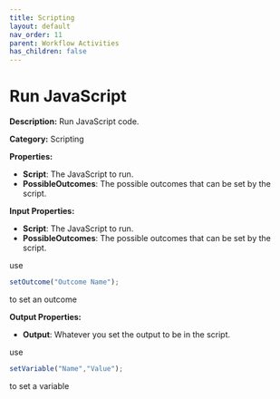 ```yaml
---
title: Scripting
layout: default
nav_order: 11
parent: Workflow Activities
has_children: false
---
```


# Run JavaScript

**Description:** Run JavaScript code.

**Category:** Scripting

**Properties:**
- **Script**: The JavaScript to run.
- **PossibleOutcomes**: The possible outcomes that can be set by the script.

**Input Properties:**
- **Script**: The JavaScript to run.
- **PossibleOutcomes**: The possible outcomes that can be set by the script.

use
```js
setOutcome("Outcome Name");
```

to set an outcome

**Output Properties:**
- **Output**: Whatever you set the output to be in the script.

use
```js
setVariable("Name","Value");
```

to set a variable
